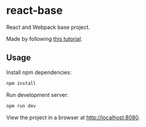 react-base
==========

React and Webpack base project.

Made by following [this tutorial](https://www.youtube.com/watch?v=MhkGQAoc7bc).

## Usage

Install npm dependencies:

```bash
npm install
```

Run development server:

```bash
npm run dev
```

View the project in a browser at
[http://localhost:8080](http://localhost:8080).
